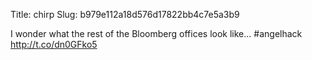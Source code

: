 Title: chirp
Slug: b979e112a18d576d17822bb4c7e5a3b9

I wonder what the rest of the Bloomberg offices look like... #angelhack <a href="http://t.co/dn0GFko5">http://t.co/dn0GFko5</a>
